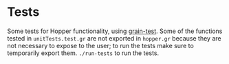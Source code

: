 # Tests
Some tests for Hopper functionality, using [grain-test](https://github.com/alex-snezhko/grain-test). Some of the functions tested in `unitTests.test.gr` are not exported in `hopper.gr` because they are not necessary to expose to the user; to run the tests make sure to temporarily export them. `./run-tests` to run the tests.
